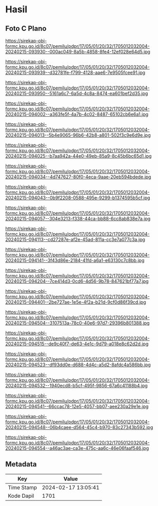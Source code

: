 # Hasil

## Foto C Plano

https://sirekap-obj-formc.kpu.go.id/8c07/pemilu/pdpr/17/05/01/20/32/1705012032004-20240215-093930--000ac049-8a5b-4858-8fe4-12ef028e64d5.jpg

https://sirekap-obj-formc.kpu.go.id/8c07/pemilu/pdpr/17/05/01/20/32/1705012032004-20240215-093939--d32781fe-f799-4128-aae6-7e9505fcee91.jpg

https://sirekap-obj-formc.kpu.go.id/8c07/pemilu/pdpr/17/05/01/20/32/1705012032004-20240215-093950--5161a6c7-6a5d-4c8a-8474-ea601bef2d35.jpg

https://sirekap-obj-formc.kpu.go.id/8c07/pemilu/pdpr/17/05/01/20/32/1705012032004-20240215-094002--a363fe5f-4a7b-4c02-8487-65102cb6e6a1.jpg

https://sirekap-obj-formc.kpu.go.id/8c07/pemilu/pdpr/17/05/01/20/32/1705012032004-20240215-094013--5b4e9065-96b6-42b8-a801-502f3c9e6d9e.jpg

https://sirekap-obj-formc.kpu.go.id/8c07/pemilu/pdpr/17/05/01/20/32/1705012032004-20240215-094025--b7aa942a-44e0-49eb-85a9-8c45b6bc65d1.jpg

https://sirekap-obj-formc.kpu.go.id/8c07/pemilu/pdpr/17/05/01/20/32/1705012032004-20240215-094034--4d747627-80f0-4eca-9aae-20eb594bdede.jpg

https://sirekap-obj-formc.kpu.go.id/8c07/pemilu/pdpr/17/05/01/20/32/1705012032004-20240215-094043--0b9f2208-0588-495e-9299-b1374595b5cf.jpg

https://sirekap-obj-formc.kpu.go.id/8c07/pemilu/pdpr/17/05/01/20/32/1705012032004-20240215-094057--304e3213-f338-44ca-bb88-6cc8ab838e7a.jpg

https://sirekap-obj-formc.kpu.go.id/8c07/pemilu/pdpr/17/05/01/20/32/1705012032004-20240215-094113--cd27287e-af2e-45ad-811a-cc3e7a077c3a.jpg

https://sirekap-obj-formc.kpu.go.id/8c07/pemilu/pdpr/17/05/01/20/32/1705012032004-20240215-094141--3f43d86e-2184-41fd-a6a1-e63130c7c8bb.jpg

https://sirekap-obj-formc.kpu.go.id/8c07/pemilu/pdpr/17/05/01/20/32/1705012032004-20240215-094204--7ce414d3-0cd6-4d56-9b78-847621bf77a7.jpg

https://sirekap-obj-formc.kpu.go.id/8c07/pemilu/pdpr/17/05/01/20/32/1705012032004-20240215-094401--2be727ae-1e5e-4f2a-b21d-9cf0d86f39cd.jpg

https://sirekap-obj-formc.kpu.go.id/8c07/pemilu/pdpr/17/05/01/20/32/1705012032004-20240215-094504--3107513a-78c0-40e6-97d7-29396b801388.jpg

https://sirekap-obj-formc.kpu.go.id/8c07/pemilu/pdpr/17/05/01/20/32/1705012032004-20240215-094515--de9c40f7-de63-4e1c-9d79-a018e8c62d2d.jpg

https://sirekap-obj-formc.kpu.go.id/8c07/pemilu/pdpr/17/05/01/20/32/1705012032004-20240215-094523--df93dd0e-d688-4d4c-a5d2-8afdc4a586bb.jpg

https://sirekap-obj-formc.kpu.go.id/8c07/pemilu/pdpr/17/05/01/20/32/1705012032004-20240215-094532--1940ecd8-b5cf-495f-9856-67a6c41188b4.jpg

https://sirekap-obj-formc.kpu.go.id/8c07/pemilu/pdpr/17/05/01/20/32/1705012032004-20240215-094541--66ccac78-12e5-4057-bb07-aee230a29e1e.jpg

https://sirekap-obj-formc.kpu.go.id/8c07/pemilu/pdpr/17/05/01/20/32/1705012032004-20240215-094548--06b4caee-d564-45c4-b970-83c27343b592.jpg

https://sirekap-obj-formc.kpu.go.id/8c07/pemilu/pdpr/17/05/01/20/32/1705012032004-20240215-094554--a46ac3ae-ca3e-475c-aa6c-46e06faaf546.jpg


## Metadata

| Key        | Value               |
| ---------- | ------------------- |
| Time Stamp | 2024-02-17 13:05:41 |
| Kode Dapil | 1701                |



